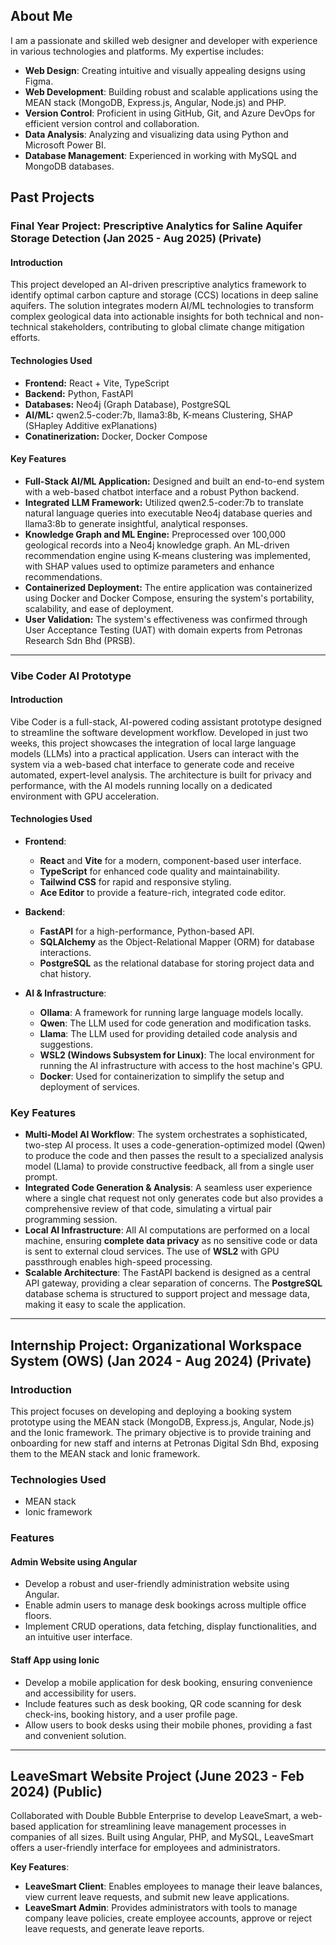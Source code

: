## About Me
I am a passionate and skilled web designer and developer with experience in various technologies and platforms. My expertise includes:

- **Web Design**: Creating intuitive and visually appealing designs using Figma.
- **Web Development**: Building robust and scalable applications using the MEAN stack (MongoDB, Express.js, Angular, Node.js) and PHP.
- **Version Control**: Proficient in using GitHub, Git, and Azure DevOps for efficient version control and collaboration.
- **Data Analysis**: Analyzing and visualizing data using Python and Microsoft Power BI.
- **Database Management**: Experienced in working with MySQL and MongoDB databases.

## Past Projects

### **Final Year Project: Prescriptive Analytics for Saline Aquifer Storage Detection (Jan 2025 - Aug 2025)** **(Private)**

#### **Introduction**
This project developed an AI-driven prescriptive analytics framework to identify optimal carbon capture and storage (CCS) locations in deep saline aquifers. The solution integrates modern AI/ML technologies to transform complex geological data into actionable insights for both technical and non-technical stakeholders, contributing to global climate change mitigation efforts.

#### **Technologies Used**
- **Frontend:** React + Vite, TypeScript
- **Backend:** Python, FastAPI
- **Databases:** Neo4j (Graph Database), PostgreSQL
- **AI/ML:** qwen2.5-coder:7b, llama3:8b, K-means Clustering, SHAP (SHapley Additive exPlanations)
- **Conatinerization:** Docker, Docker Compose

#### **Key Features**
- **Full-Stack AI/ML Application:** Designed and built an end-to-end system with a web-based chatbot interface and a robust Python backend.
- **Integrated LLM Framework:** Utilized qwen2.5-coder:7b to translate natural language queries into executable Neo4j database queries and llama3:8b to generate insightful, analytical responses.
- **Knowledge Graph and ML Engine:** Preprocessed over 100,000 geological records into a Neo4j knowledge graph. An ML-driven recommendation engine using K-means clustering was implemented, with SHAP values used to optimize parameters and enhance recommendations.
- **Containerized Deployment:** The entire application was containerized using Docker and Docker Compose, ensuring the system's portability, scalability, and ease of deployment.
- **User Validation:** The system's effectiveness was confirmed through User Acceptance Testing (UAT) with domain experts from Petronas Research Sdn Bhd (PRSB).

***

### Vibe Coder AI Prototype

#### Introduction
Vibe Coder is a full-stack, AI-powered coding assistant prototype designed to streamline the software development workflow. Developed in just two weeks, this project showcases the integration of local large language models (LLMs) into a practical application. Users can interact with the system via a web-based chat interface to generate code and receive automated, expert-level analysis. The architecture is built for privacy and performance, with the AI models running locally on a dedicated environment with GPU acceleration.


#### Technologies Used

* **Frontend**:
    * **React** and **Vite** for a modern, component-based user interface.
    * **TypeScript** for enhanced code quality and maintainability.
    * **Tailwind CSS** for rapid and responsive styling.
    * **Ace Editor** to provide a feature-rich, integrated code editor.

* **Backend**:
    * **FastAPI** for a high-performance, Python-based API.
    * **SQLAlchemy** as the Object-Relational Mapper (ORM) for database interactions.
    * **PostgreSQL** as the relational database for storing project data and chat history.

* **AI & Infrastructure**:
    * **Ollama**: A framework for running large language models locally.
    * **Qwen**: The LLM used for code generation and modification tasks.
    * **Llama**: The LLM used for providing detailed code analysis and suggestions.
    * **WSL2 (Windows Subsystem for Linux)**: The local environment for running the AI infrastructure with access to the host machine's GPU.
    * **Docker**: Used for containerization to simplify the setup and deployment of services.

### Key Features

* **Multi-Model AI Workflow**: The system orchestrates a sophisticated, two-step AI process. It uses a code-generation-optimized model (Qwen) to produce the code and then passes the result to a specialized analysis model (Llama) to provide constructive feedback, all from a single user prompt.
* **Integrated Code Generation & Analysis**: A seamless user experience where a single chat request not only generates code but also provides a comprehensive review of that code, simulating a virtual pair programming session.
* **Local AI Infrastructure**: All AI computations are performed on a local machine, ensuring **complete data privacy** as no sensitive code or data is sent to external cloud services. The use of **WSL2** with GPU passthrough enables high-speed processing.
* **Scalable Architecture**: The FastAPI backend is designed as a central API gateway, providing a clear separation of concerns. The **PostgreSQL** database schema is structured to support project and message data, making it easy to scale the application.

***

## **Internship Project: Organizational Workspace System (OWS) (Jan 2024 - Aug 2024)** **(Private)**

### Introduction
This project focuses on developing and deploying a booking system prototype using the MEAN stack (MongoDB, Express.js, Angular, Node.js) and the Ionic framework. The primary objective is to provide training and onboarding for new staff and interns at Petronas Digital Sdn Bhd, exposing them to the MEAN stack and Ionic framework.

### Technologies Used
- MEAN stack
- Ionic framework

### Features

#### Admin Website using Angular
- Develop a robust and user-friendly administration website using Angular.
- Enable admin users to manage desk bookings across multiple office floors.
- Implement CRUD operations, data fetching, display functionalities, and an intuitive user interface.

#### Staff App using Ionic
- Develop a mobile application for desk booking, ensuring convenience and accessibility for users.
- Include features such as desk booking, QR code scanning for desk check-ins, booking history, and a user profile page.
- Allow users to book desks using their mobile phones, providing a fast and convenient solution.

***

## LeaveSmart Website Project (June 2023 - Feb 2024) **(Public)**
Collaborated with Double Bubble Enterprise to develop LeaveSmart, a web-based application for streamlining leave management processes in companies of all sizes. Built using Angular, PHP, and MySQL, LeaveSmart offers a user-friendly interface for employees and administrators.

**Key Features**:
- **LeaveSmart Client**: Enables employees to manage their leave balances, view current leave requests, and submit new leave applications.
- **LeaveSmart Admin**: Provides administrators with tools to manage company leave policies, create employee accounts, approve or reject leave requests, and generate leave reports.
